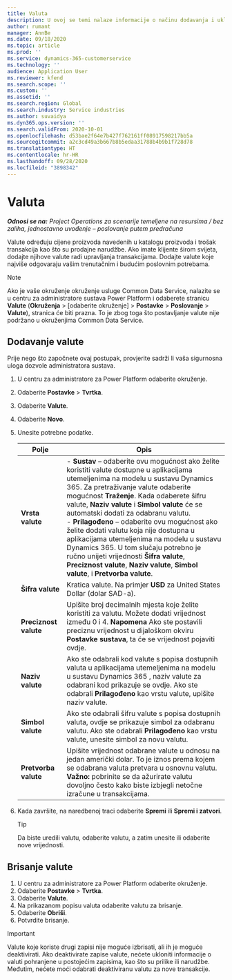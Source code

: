```yaml
---
title: Valuta
description: U ovoj se temi nalaze informacije o načinu dodavanja i uklanjanja vrsta valuta u projektnim operacijama.
author: rumant
manager: AnnBe
ms.date: 09/18/2020
ms.topic: article
ms.prod: ''
ms.service: dynamics-365-customerservice
ms.technology: ''
audience: Application User
ms.reviewer: kfend
ms.search.scope: ''
ms.custom: ''
ms.assetid: ''
ms.search.region: Global
ms.search.industry: Service industries
ms.author: suvaidya
ms.dyn365.ops.version: ''
ms.search.validFrom: 2020-10-01
ms.openlocfilehash: d53bae2f64e7b427f762161ff08917598217bb5a
ms.sourcegitcommit: a2c3cd49a3b667b8b5edaa31788b4b9b1f728d78
ms.translationtype: HT
ms.contentlocale: hr-HR
ms.lasthandoff: 09/28/2020
ms.locfileid: "3898342"
---
```

# <a name="currency"></a>Valuta

_**Odnosi se na:** Project Operations za scenarije temeljene na resursima / bez zaliha, jednostavno uvođenje – poslovanje putem predračuna_

Valute određuju cijene proizvoda navedenih u katalogu proizvoda i trošak transakcija kao što su prodajne narudžbe. Ako imate klijente širom svijeta, dodajte njihove valute radi upravljanja transakcijama. Dodajte valute koje najviše odgovaraju vašim trenutačnim i budućim poslovnim potrebama.  

> [!NOTE]
> Ako je vaše okruženje okruženje usluge Common Data Service, nalazite se u centru za administratore sustava Power Platform i odaberete stranicu **Valute** (**Okruženja** > [odaberite okruženje] > **Postavke** > **Poslovanje** > **Valute**), stranica će biti prazna. To je zbog toga što postavljanje valute nije podržano u okruženjima Common Data Service.

## <a name="add-a-currency"></a>Dodavanje valute  
Prije nego što započnete ovaj postupak, provjerite sadrži li vaša sigurnosna uloga dozvole administratora sustava. 

1. U centru za administratore za Power Platform odaberite okruženje. 
2. Odaberite **Postavke** > **Tvrtka**.
3. Odaberite **Valute**.  
4. Odaberite **Novo**.  
5. Unesite potrebne podatke.  


   |          Polje          |                                                                                                                                                                                                                                                                                                                                                                            Opis                                                                                                                                                                                                                                                                                                                                                                            |
   |-------------------------|-------------------------------------------------------------------------------------------------------------------------------------------------------------------------------------------------------------------------------------------------------------------------------------------------------------------------------------------------------------------------------------------------------------------------------------------------------------------------------------------------------------------------------------------------------------------------------------------------------------------------------------------------------------------------------------------------------------------------------------------------------------------|
   |    **Vrsta valute**    | - **Sustav** – odaberite ovu mogućnost ako želite koristiti valute dostupne u aplikacijama utemeljenima na modelu u sustavu Dynamics 365. Za pretraživanje valute odaberite mogućnost **Traženje**. Kada odaberete šifru valute, **Naziv valute** i **Simbol valute** će se automatski dodati za odabranu valutu.<br />- **Prilagođeno** – odaberite ovu mogućnost ako želite dodati valutu koja nije dostupna u aplikacijama utemeljenima na modelu u sustavu Dynamics 365. U tom slučaju potrebno je ručno unijeti vrijednosti **Šifra valute**, **Preciznost valute**, **Naziv valute**, **Simbol valute**, i **Pretvorba valute**. |
   |    **Šifra valute**    |                                                                                                                                                                                                                                                                                                                                            Kratica valute. Na primjer **USD** za United States Dollar (dolar SAD-a).                                                                                                                                                                                                                                                                                                                                            |
   | **Preciznost valute**  |                                                                                                                                                                                  Upišite broj decimalnih mjesta koje želite koristiti za valutu.  Možete dodati vrijednost između 0 i 4. **Napomena**  Ako ste postavili preciznu vrijednost u dijaloškom okviru **Postavke sustava**, ta će se vrijednost pojaviti ovdje.                                                                                                                                                                                  |
   |    **Naziv valute**    |                                                                                                                                                                                                                                         Ako ste odabrali kod valute s popisa dostupnih valuta u aplikacijama utemeljenima na modelu u sustavu Dynamics 365 , naziv valute za odabrani kod prikazuje se ovdje. Ako ste odabrali **Prilagođeno** kao vrstu valute, upišite naziv valute.                                                                                                                                                                                                                                          |
   |   **Simbol valute**   |                                                                                                                                                                                                                                                                      Ako ste odabrali šifru valute s popisa dostupnih valuta, ovdje se prikazuje simbol za odabranu valutu. Ako ste odabrali **Prilagođeno** kao vrstu valute, unesite simbol za novu valutu.                                                                                                                                                                                                                                                                       |
   | **Pretvorba valute** |                                                                                                                                                                                                                                     Upišite vrijednost odabrane valute u odnosu na jedan američki dolar. To je iznos prema kojem se odabrana valuta pretvara u osnovnu valutu. **Važno:**  pobrinite se da ažurirate valutu dovoljno često kako biste izbjegli netočne izračune u transakcijama.                                                                                                                                                                                                                                      |


6. Kada završite, na naredbenoj traci odaberite **Spremi** ili **Spremi i zatvori**.  

   > [!TIP]
   >  Da biste uredili valutu, odaberite valutu, a zatim unesite ili odaberite nove vrijednosti.  

## <a name="delete-a-currency"></a>Brisanje valute  

1. U centru za administratore za Power Platform odaberite okruženje. 
2. Odaberite **Postavke** > **Tvrtka**.
3. Odaberite **Valute**.  
4. Na prikazanom popisu valuta odaberite valutu za brisanje.  
5. Odaberite **Obriši**.  
6. Potvrdite brisanje.  

> [!IMPORTANT]
>  Valute koje koriste drugi zapisi nije moguće izbrisati, ali ih je moguće deaktivirati. Ako deaktivirate zapise valute, nećete ukloniti informacije o valuti pohranjene u postojećim zapisima, kao što su prilike ili narudžbe. Međutim, nećete moći odabrati deaktiviranu valutu za nove transakcije.  
